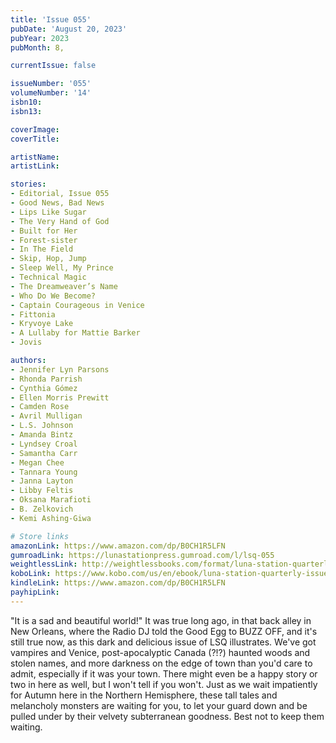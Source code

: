 ```yaml
---
title: 'Issue 055'
pubDate: 'August 20, 2023'
pubYear: 2023
pubMonth: 8,

currentIssue: false

issueNumber: '055'
volumeNumber: '14'
isbn10: 
isbn13: 

coverImage: 
coverTitle: 

artistName: 
artistLink: 

stories:
- Editorial, Issue 055
- Good News, Bad News
- Lips Like Sugar
- The Very Hand of God
- Built for Her
- Forest-sister
- In The Field
- Skip, Hop, Jump
- Sleep Well, My Prince
- Technical Magic
- The Dreamweaver’s Name
- Who Do We Become?
- Captain Courageous in Venice
- Fittonia
- Kryvoye Lake
- A Lullaby for Mattie Barker
- Jovis

authors:
- Jennifer Lyn Parsons
- Rhonda Parrish
- Cynthia Gómez
- Ellen Morris Prewitt
- Camden Rose
- Avril Mulligan
- L.S. Johnson
- Amanda Bintz
- Lyndsey Croal
- Samantha Carr
- Megan Chee
- Tannara Young
- Janna Layton
- Libby Feltis
- Oksana Marafioti
- B. Zelkovich
- Kemi Ashing-Giwa

# Store links
amazonLink: https://www.amazon.com/dp/B0CH1R5LFN
gumroadLink: https://lunastationpress.gumroad.com/l/lsq-055
weightlessLink: http://weightlessbooks.com/format/luna-station-quarterly-issue-55
koboLink: https://www.kobo.com/us/en/ebook/luna-station-quarterly-issue-055
kindleLink: https://www.amazon.com/dp/B0CH1R5LFN
payhipLink: 
---
```


"It is a sad and beautiful world!" It was true long ago, in that back alley in New Orleans, where the Radio DJ told the Good Egg to BUZZ OFF, and it's still true now, as this dark and delicious issue of LSQ illustrates.
We've got vampires and Venice, post-apocalyptic Canada (?!?) haunted woods and stolen names, and more darkness on the edge of town than you'd care to admit, especially if it was your town. There might even be a happy story or two in here as well, but I won't tell if you won't.
Just as we wait impatiently for Autumn here in the Northern Hemisphere, these tall tales and melancholy monsters are waiting for you, to let your guard down and be pulled under by their velvety subterranean goodness. Best not to keep them waiting.
